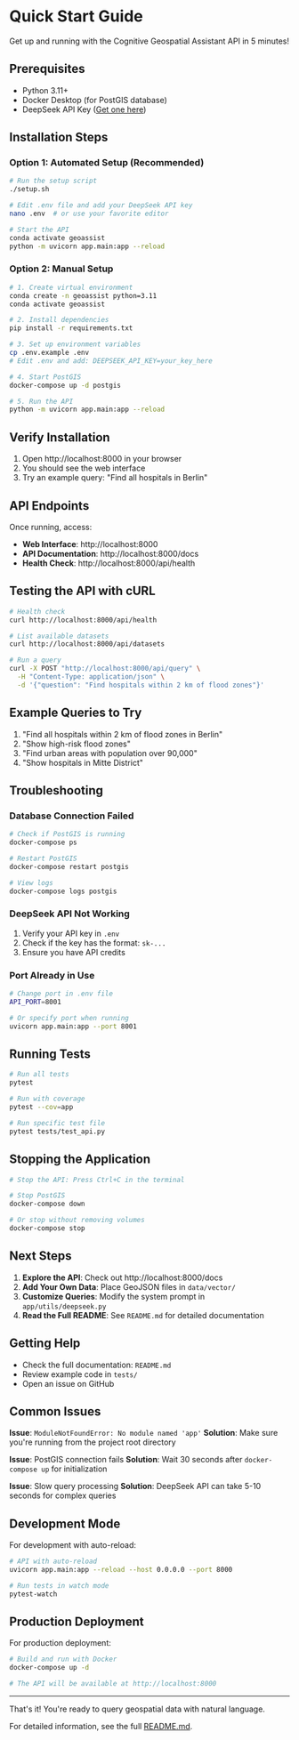 # Quick Start Guide

Get up and running with the Cognitive Geospatial Assistant API in 5 minutes!

## Prerequisites

- Python 3.11+
- Docker Desktop (for PostGIS database)
- DeepSeek API Key ([Get one here](https://platform.deepseek.com/))

## Installation Steps

### Option 1: Automated Setup (Recommended)

```bash
# Run the setup script
./setup.sh

# Edit .env file and add your DeepSeek API key
nano .env  # or use your favorite editor

# Start the API
conda activate geoassist
python -m uvicorn app.main:app --reload
```

### Option 2: Manual Setup

```bash
# 1. Create virtual environment
conda create -n geoassist python=3.11
conda activate geoassist

# 2. Install dependencies
pip install -r requirements.txt

# 3. Set up environment variables
cp .env.example .env
# Edit .env and add: DEEPSEEK_API_KEY=your_key_here

# 4. Start PostGIS
docker-compose up -d postgis

# 5. Run the API
python -m uvicorn app.main:app --reload
```

## Verify Installation

1. Open http://localhost:8000 in your browser
2. You should see the web interface
3. Try an example query: "Find all hospitals in Berlin"

## API Endpoints

Once running, access:
- **Web Interface**: http://localhost:8000
- **API Documentation**: http://localhost:8000/docs
- **Health Check**: http://localhost:8000/api/health

## Testing the API with cURL

```bash
# Health check
curl http://localhost:8000/api/health

# List available datasets
curl http://localhost:8000/api/datasets

# Run a query
curl -X POST "http://localhost:8000/api/query" \
  -H "Content-Type: application/json" \
  -d '{"question": "Find hospitals within 2 km of flood zones"}'
```

## Example Queries to Try

1. "Find all hospitals within 2 km of flood zones in Berlin"
2. "Show high-risk flood zones"
3. "Find urban areas with population over 90,000"
4. "Show hospitals in Mitte District"

## Troubleshooting

### Database Connection Failed

```bash
# Check if PostGIS is running
docker-compose ps

# Restart PostGIS
docker-compose restart postgis

# View logs
docker-compose logs postgis
```

### DeepSeek API Not Working

1. Verify your API key in `.env`
2. Check if the key has the format: `sk-...`
3. Ensure you have API credits

### Port Already in Use

```bash
# Change port in .env file
API_PORT=8001

# Or specify port when running
uvicorn app.main:app --port 8001
```

## Running Tests

```bash
# Run all tests
pytest

# Run with coverage
pytest --cov=app

# Run specific test file
pytest tests/test_api.py
```

## Stopping the Application

```bash
# Stop the API: Press Ctrl+C in the terminal

# Stop PostGIS
docker-compose down

# Or stop without removing volumes
docker-compose stop
```

## Next Steps

1. **Explore the API**: Check out http://localhost:8000/docs
2. **Add Your Own Data**: Place GeoJSON files in `data/vector/`
3. **Customize Queries**: Modify the system prompt in `app/utils/deepseek.py`
4. **Read the Full README**: See `README.md` for detailed documentation

## Getting Help

- Check the full documentation: `README.md`
- Review example code in `tests/`
- Open an issue on GitHub

## Common Issues

**Issue**: `ModuleNotFoundError: No module named 'app'`
**Solution**: Make sure you're running from the project root directory

**Issue**: PostGIS connection fails
**Solution**: Wait 30 seconds after `docker-compose up` for initialization

**Issue**: Slow query processing
**Solution**: DeepSeek API can take 5-10 seconds for complex queries

## Development Mode

For development with auto-reload:

```bash
# API with auto-reload
uvicorn app.main:app --reload --host 0.0.0.0 --port 8000

# Run tests in watch mode
pytest-watch
```

## Production Deployment

For production deployment:

```bash
# Build and run with Docker
docker-compose up -d

# The API will be available at http://localhost:8000
```

---

That's it! You're ready to query geospatial data with natural language.

For detailed information, see the full [README.md](README.md).
